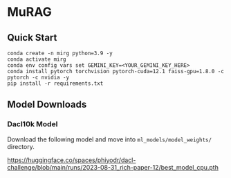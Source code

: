 # MuRAG

## Quick Start

```
conda create -n mirg python=3.9 -y
conda activate mirg
conda env config vars set GEMINI_KEY=<YOUR_GEMINI_KEY_HERE>
conda install pytorch torchvision pytorch-cuda=12.1 faiss-gpu=1.8.0 -c pytorch -c nvidia -y
pip install -r requirements.txt
```

## Model Downloads

### Dacl10k Model

Download the following model and move into `ml_models/model_weights/` directory.

https://huggingface.co/spaces/phiyodr/dacl-challenge/blob/main/runs/2023-08-31_rich-paper-12/best_model_cpu.pth
